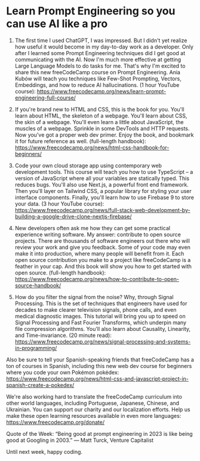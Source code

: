 # Learn Prompt Engineering so you can use AI like a pro

1. The first time I used ChatGPT, I was impressed. But I didn't yet realize how useful it would become in my day-to-day work as a developer. Only after I learned some Prompt Engineering techniques did I get good at communicating with the AI. Now I'm much more effective at getting Large Language Models to do tasks for me. That's why I'm excited to share this new freeCodeCamp course on Prompt Engineering. Ania Kubów will teach you techniques like Few-Shot Prompting, Vectors, Embeddings, and how to reduce AI hallucinations. (1 hour YouTube course): https://www.freecodecamp.org/news/learn-prompt-engineering-full-course/

2. If you're brand new to HTML and CSS, this is the book for you. You'll learn about HTML, the skeleton of a webpage. You'll learn about CSS, the skin of a webpage. You'll even learn a little about JavaScript, the muscles of a webpage. Sprinkle in some DevTools and HTTP requests. Now you've got a proper web dev primer. Enjoy the book, and bookmark it for future reference as well. (full-length handbook): https://www.freecodecamp.org/news/html-css-handbook-for-beginners/

3. Code your own cloud storage app using contemporary web development tools. This course will teach you how to use TypeScript – a version of JavaScript where all your variables are statically typed. This reduces bugs. You'll also use Next.js, a powerful front end framework. Then you'll layer on Tailwind CSS, a popular library for styling your user interface components. Finally, you'll learn how to use Firebase 9 to store your data. (3 hour YouTube course): https://www.freecodecamp.org/news/full-stack-web-development-by-building-a-google-drive-clone-nextjs-firebase/

4. New developers often ask me how they can get some practical experience writing software. My answer: contribute to open source projects. There are thousands of software engineers out there who will review your work and give you feedback. Some of your code may even make it into production, where many people will benefit from it. Each open source contribution you make to a project like freeCodeCamp is a feather in your cap. And this book will show you how to get started with open source. (full-length handbook): https://www.freecodecamp.org/news/how-to-contribute-to-open-source-handbook/

5. How do you filter the signal from the noise? Why, through Signal Processing. This is the set of techniques that engineers have used for decades to make clearer television signals, phone calls, and even medical diagnostic images. This tutorial will bring you up to speed on Signal Processing and Fast Fourier Transforms, which underpin many file compression algorithms. You'll also learn about Causality, Linearity, and Time-invariance. (20 minute read): https://www.freecodecamp.org/news/signal-processing-and-systems-in-programming/

Also be sure to tell your Spanish-speaking friends that freeCodeCamp has a ton of courses in Spanish, including this new web dev course for beginners where you code your own Pokémon pokédex: https://www.freecodecamp.org/news/html-css-and-javascript-project-in-spanish-create-a-pokedex/

We're also working hard to translate the freeCodeCamp curriculum into other world languages, including Portuguese, Japanese, Chinese, and Ukrainian. You can support our charity and our localization efforts. Help us make these open learning resources available in even more languages: https://www.freecodecamp.org/donate/

Quote of the Week: “Being good at prompt engineering in 2023 is like being good at Googling in 2003.” — Matt Turck, Venture Capitalist

Until next week, happy coding.
